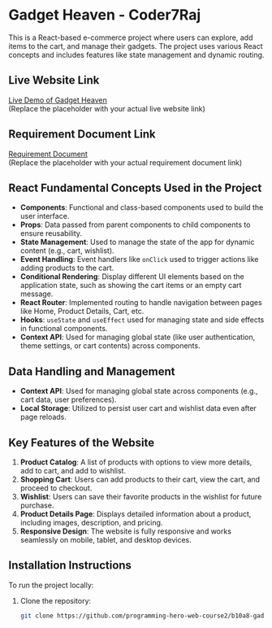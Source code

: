 # Gadget Heaven - Coder7Raj

This is a React-based e-commerce project where users can explore, add items to the cart, and manage their gadgets. The project uses various React concepts and includes features like state management and dynamic routing.

## Live Website Link

[Live Demo of Gadget Heaven](https://your-netlify-link.com)  
(Replace the placeholder with your actual live website link)

## Requirement Document Link

[Requirement Document](https://your-requirement-link.com)  
(Replace the placeholder with your actual requirement document link)

## React Fundamental Concepts Used in the Project

- **Components**: Functional and class-based components used to build the user interface.
- **Props**: Data passed from parent components to child components to ensure reusability.
- **State Management**: Used to manage the state of the app for dynamic content (e.g., cart, wishlist).
- **Event Handling**: Event handlers like `onClick` used to trigger actions like adding products to the cart.
- **Conditional Rendering**: Display different UI elements based on the application state, such as showing the cart items or an empty cart message.
- **React Router**: Implemented routing to handle navigation between pages like Home, Product Details, Cart, etc.
- **Hooks**: `useState` and `useEffect` used for managing state and side effects in functional components.
- **Context API**: Used for managing global state (like user authentication, theme settings, or cart contents) across components.

## Data Handling and Management

- **Context API**: Used for managing global state across components (e.g., cart data, user preferences).
- **Local Storage**: Utilized to persist user cart and wishlist data even after page reloads.

## Key Features of the Website

1. **Product Catalog**: A list of products with options to view more details, add to cart, and add to wishlist.
2. **Shopping Cart**: Users can add products to their cart, view the cart, and proceed to checkout.
3. **Wishlist**: Users can save their favorite products in the wishlist for future purchase.
4. **Product Details Page**: Displays detailed information about a product, including images, description, and pricing.
5. **Responsive Design**: The website is fully responsive and works seamlessly on mobile, tablet, and desktop devices.

## Installation Instructions

To run the project locally:

1. Clone the repository:
   ```bash
   git clone https://github.com/programming-hero-web-course2/b10a8-gadget-heaven-Coder7Raj.git
   ```
